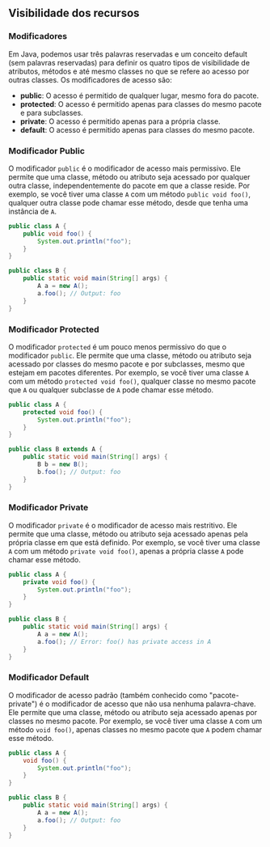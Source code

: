 ## Visibilidade dos recursos ##

### Modificadores ###

Em Java, podemos usar três palavras reservadas e um conceito default (sem palavras reservadas) para definir os quatro tipos de visibilidade de atributos, métodos e até mesmo classes no que se refere ao acesso por outras classes. Os modificadores de acesso são:

- **public**: O acesso é permitido de qualquer lugar, mesmo fora do pacote.
- **protected**: O acesso é permitido apenas para classes do mesmo pacote e para subclasses.
- **private**: O acesso é permitido apenas para a própria classe.
- **default**: O acesso é permitido apenas para classes do mesmo pacote.

### Modificador Public ###

O modificador `public` é o modificador de acesso mais permissivo. Ele permite que uma classe, método ou atributo seja acessado por qualquer outra classe, independentemente do pacote em que a classe reside. Por exemplo, se você tiver uma classe `A` com um método `public void foo()`, qualquer outra classe pode chamar esse método, desde que tenha uma instância de `A`.

```java
public class A {
    public void foo() {
        System.out.println("foo");
    }
}
```

```java
public class B {
    public static void main(String[] args) {
        A a = new A();
        a.foo(); // Output: foo
    }
}
```

### Modificador Protected ###

O modificador `protected` é um pouco menos permissivo do que o modificador `public`. Ele permite que uma classe, método ou atributo seja acessado por classes do mesmo pacote e por subclasses, mesmo que estejam em pacotes diferentes. Por exemplo, se você tiver uma classe `A` com um método `protected void foo()`, qualquer classe no mesmo pacote que `A` ou qualquer subclasse de `A` pode chamar esse método.

```java
public class A {
    protected void foo() {
        System.out.println("foo");
    }
}
```

```java
public class B extends A {
    public static void main(String[] args) {
        B b = new B();
        b.foo(); // Output: foo
    }
}
```

### Modificador Private ###
O modificador `private` é o modificador de acesso mais restritivo. Ele permite que uma classe, método ou atributo seja acessado apenas pela própria classe em que está definido. Por exemplo, se você tiver uma classe `A` com um método `private void foo()`, apenas a própria classe `A` pode chamar esse método.

```java
public class A {
    private void foo() {
        System.out.println("foo");
    }
}
```

```java
public class B {
    public static void main(String[] args) {
        A a = new A();
        a.foo(); // Error: foo() has private access in A
    }
}
```

### Modificador Default ###

O modificador de acesso padrão (também conhecido como "pacote-private") é o modificador de acesso que não usa nenhuma palavra-chave. Ele permite que uma classe, método ou atributo seja acessado apenas por classes no mesmo pacote. Por exemplo, se você tiver uma classe `A` com um método `void foo()`, apenas classes no mesmo pacote que `A` podem chamar esse método.

```java
public class A {
    void foo() {
        System.out.println("foo");
    }
}
```

```java
public class B {
    public static void main(String[] args) {
        A a = new A();
        a.foo(); // Output: foo
    }
}
```



